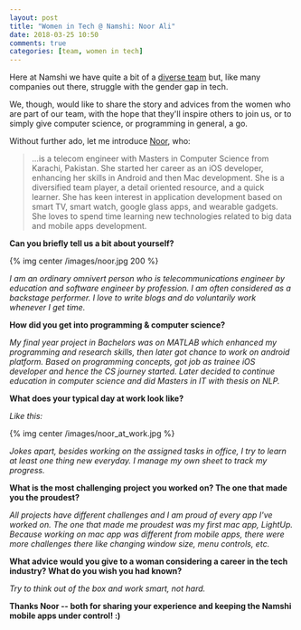 ```yaml
---
layout: post
title: "Women in Tech @ Namshi: Noor Ali"
date: 2018-03-25 10:50
comments: true
categories: [team, women in tech]
---
```


Here at Namshi we have quite a bit of a [diverse team](/team) but, like many companies
out there, struggle with the gender gap in tech.

We, though, would like
to share the story and advices from the women who are part of our team, with the
hope that they'll inspire others to join us, or to simply give computer science, or
programming in general, a go.

<!-- more -->

Without further ado, let me introduce [Noor](/team#noor), who:

> ...is a telecom engineer with Masters in Computer Science from Karachi, Pakistan. She started her career as an iOS developer, enhancing her skills in Android and then Mac development. She is a diversified team player, a detail oriented resource, and a quick learner. She has keen interest in application development based on smart TV, smart watch, google glass apps, and wearable gadgets. She loves to spend time learning new technologies related to big data and mobile apps development.

**Can you briefly tell us a bit about yourself?**

{% img center /images/noor.jpg 200 %}

*I am an ordinary omnivert person who is telecommunications engineer by education and software engineer by profession. I am often considered as a backstage performer. I love to write blogs and do voluntarily work whenever I get time.*

**How did you get into programming & computer science?**

*My final year project in Bachelors was on MATLAB which enhanced my programming and research skills, then later got chance to work on android platform. Based on programming concepts, got job as trainee iOS developer and hence the CS journey started. Later decided to continue education in computer science and did Masters in IT with thesis on NLP.*

**What does your typical day at work look like?**

*Like this:*

{% img center /images/noor_at_work.jpg %}

*Jokes apart, besides working on the assigned tasks in office, I try to learn at least one thing new everyday. I manage my own sheet to track my progress.*

**What is the most challenging project you worked on? The one that made you the proudest?**

*All projects have different challenges and I am proud of every app I've worked on. The one that made me proudest was my first mac app, LightUp. Because working on mac app was different from mobile apps, there were more challenges there like changing window size, menu controls, etc.*

**What advice would you give to a woman considering a career in the tech industry? What do you wish you had known?**

*Try to think out of the box and work smart, not hard.*

**Thanks Noor -- both for sharing your experience and keeping the Namshi mobile apps under
control! :)**
